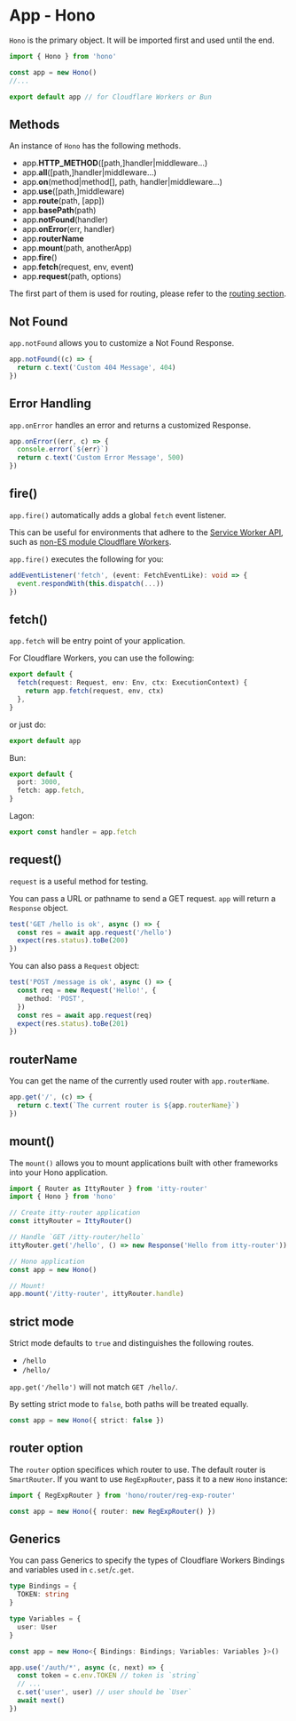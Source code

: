 # App - Hono

`Hono` is the primary object.
It will be imported first and used until the end.

```ts
import { Hono } from 'hono'

const app = new Hono()
//...

export default app // for Cloudflare Workers or Bun
```

## Methods

An instance of `Hono` has the following methods.

- app.**HTTP_METHOD**(\[path,\]handler|middleware...)
- app.**all**(\[path,\]handler|middleware...)
- app.**on**(method|method[], path, handler|middleware...)
- app.**use**(\[path,\]middleware)
- app.**route**(path, \[app\])
- app.**basePath**(path)
- app.**notFound**(handler)
- app.**onError**(err, handler)
- app.**routerName**
- app.**mount**(path, anotherApp)
- app.**fire**()
- app.**fetch**(request, env, event)
- app.**request**(path, options)

The first part of them is used for routing, please refer to the [routing section](/api/routing).

## Not Found

`app.notFound` allows you to customize a Not Found Response.

```ts
app.notFound((c) => {
  return c.text('Custom 404 Message', 404)
})
```

## Error Handling

`app.onError` handles an error and returns a customized Response.

```ts
app.onError((err, c) => {
  console.error(`${err}`)
  return c.text('Custom Error Message', 500)
})
```

## fire()

`app.fire()` automatically adds a global `fetch` event listener.

This can be useful for environments that adhere to the [Service Worker API](https://developer.mozilla.org/en-US/docs/Web/API/Service_Worker_API), such as [non-ES module Cloudflare Workers](https://developers.cloudflare.com/workers/reference/migrate-to-module-workers/).

`app.fire()` executes the following for you:

```ts
addEventListener('fetch', (event: FetchEventLike): void => {
  event.respondWith(this.dispatch(...))
})
```

## fetch()

`app.fetch` will be entry point of your application.

For Cloudflare Workers, you can use the following:

```ts
export default {
  fetch(request: Request, env: Env, ctx: ExecutionContext) {
    return app.fetch(request, env, ctx)
  },
}
```

or just do:

```ts
export default app
```

Bun:

```ts
export default {
  port: 3000,
  fetch: app.fetch,
}
```

Lagon:

```ts
export const handler = app.fetch
```

## request()

`request` is a useful method for testing.

You can pass a URL or pathname to send a GET request.
`app` will return a `Response` object.

```ts
test('GET /hello is ok', async () => {
  const res = await app.request('/hello')
  expect(res.status).toBe(200)
})
```

You can also pass a `Request` object:

```ts
test('POST /message is ok', async () => {
  const req = new Request('Hello!', {
    method: 'POST',
  })
  const res = await app.request(req)
  expect(res.status).toBe(201)
})
```

## routerName

You can get the name of the currently used router with `app.routerName`.

```ts
app.get('/', (c) => {
  return c.text(`The current router is ${app.routerName}`)
})
```

## mount()

The `mount()` allows you to mount applications built with other frameworks into your Hono application.

```ts
import { Router as IttyRouter } from 'itty-router'
import { Hono } from 'hono'

// Create itty-router application
const ittyRouter = IttyRouter()

// Handle `GET /itty-router/hello`
ittyRouter.get('/hello', () => new Response('Hello from itty-router'))

// Hono application
const app = new Hono()

// Mount!
app.mount('/itty-router', ittyRouter.handle)
```

## strict mode

Strict mode defaults to `true` and distinguishes the following routes.

- `/hello`
- `/hello/`

`app.get('/hello')` will not match `GET /hello/`.

By setting strict mode to `false`, both paths will be treated equally.

```ts
const app = new Hono({ strict: false })
```

## router option

The `router` option specifices which router to use. The default router is `SmartRouter`. If you want to use `RegExpRouter`, pass it to a new `Hono` instance:

```ts
import { RegExpRouter } from 'hono/router/reg-exp-router'

const app = new Hono({ router: new RegExpRouter() })
```

## Generics

You can pass Generics to specify the types of Cloudflare Workers Bindings and variables used in `c.set`/`c.get`.

```ts
type Bindings = {
  TOKEN: string
}

type Variables = {
  user: User
}

const app = new Hono<{ Bindings: Bindings; Variables: Variables }>()

app.use('/auth/*', async (c, next) => {
  const token = c.env.TOKEN // token is `string`
  // ...
  c.set('user', user) // user should be `User`
  await next()
})
```
